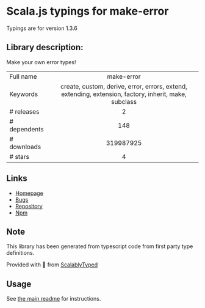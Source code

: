 
# Scala.js typings for make-error

Typings are for version 1.3.6

## Library description:
Make your own error types!

|                    |                 |
| ------------------ | :-------------: |
| Full name          | make-error |
| Keywords           | create, custom, derive, error, errors, extend, extending, extension, factory, inherit, make, subclass |
| # releases         | 2 |
| # dependents       | 148 |
| # downloads        | 319987925 |
| # stars            | 4 |

## Links
- [Homepage](https://github.com/JsCommunity/make-error)
- [Bugs](https://github.com/JsCommunity/make-error/issues)
- [Repository](https://github.com/JsCommunity/make-error)
- [Npm](https://www.npmjs.com/package/make-error)
    


## Note
This library has been generated from typescript code from first party type definitions.

Provided with :purple_heart: from [ScalablyTyped](https://github.com/oyvindberg/ScalablyTyped)

## Usage
See [the main readme](../../readme.md) for instructions.



